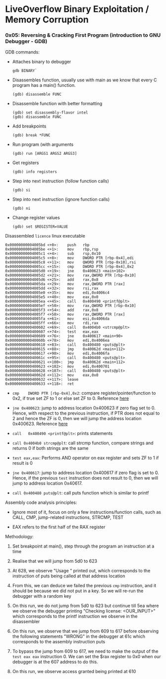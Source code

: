 # LiveOverflow Binary Exploitation / Memory Corruption

### 0x05: Reversing & Cracking First Program (introduction to GNU Debugger - GDB)

GDB commands:

- Attaches binary to debugger
    
    ```
    gdb BINARY`
    ```

- Disassembles function, usually use with main as we know that every C program has a main() function.

    ```
    (gdb) disassemble FUNC
    ```

- Disassemble function with better formatting

    ```
    (gdb) set disassembly-flavor intel
    (gdb) disassemble FUNC
    ```

- Add breakpoints

    ```
    (gdb) break *FUNC
    ```

- Run program (with arguments

    ```
    (gdb) run [ARGS1 ARGS2 ARGS3]
    ```

- Get registers

    ```
    (gdb) info registers
    ```

- Step into next instruction (follow function calls)

    ```
    (gdb) si
    ```

- Step into next instruction (ignore function calls)

    ```
    (gdb) ni
    ```

- Change register values

    ```
    (gdb) set $REGISTER=VALUE
    ```

Disassembled `licence` linux executable

```
0x00000000004005bd <+0>:	push   rbp
0x00000000004005be <+1>:	mov    rbp,rsp
0x00000000004005c1 <+4>:	sub    rsp,0x10
0x00000000004005c5 <+8>:	mov    DWORD PTR [rbp-0x4],edi
0x00000000004005c8 <+11>:	mov    QWORD PTR [rbp-0x10],rsi
0x00000000004005cc <+15>:	cmp    DWORD PTR [rbp-0x4],0x2
0x00000000004005d0 <+19>:	jne    0x400623 <main+102>
0x00000000004005d2 <+21>:	mov    rax,QWORD PTR [rbp-0x10]
0x00000000004005d6 <+25>:	add    rax,0x8
0x00000000004005da <+29>:	mov    rax,QWORD PTR [rax]
0x00000000004005dd <+32>:	mov    rsi,rax
0x00000000004005e0 <+35>:	mov    edi,0x4006c4
0x00000000004005e5 <+40>:	mov    eax,0x0
0x00000000004005ea <+45>:	call   0x400490 <printf@plt>
0x00000000004005ef <+50>:	mov    rax,QWORD PTR [rbp-0x10]
0x00000000004005f3 <+54>:	add    rax,0x8
0x00000000004005f7 <+58>:	mov    rax,QWORD PTR [rax]
0x00000000004005fa <+61>:	mov    esi,0x4006da
0x00000000004005ff <+66>:	mov    rdi,rax
0x0000000000400602 <+69>:	call   0x4004b0 <strcmp@plt>
0x0000000000400607 <+74>:	test   eax,eax
0x0000000000400609 <+76>:	jne    0x400617 <main+90>
0x000000000040060b <+78>:	mov    edi,0x4006ea
0x0000000000400610 <+83>:	call   0x400480 <puts@plt>
0x0000000000400615 <+88>:	jmp    0x40062d <main+112>
0x0000000000400617 <+90>:	mov    edi,0x4006fa
0x000000000040061c <+95>:	call   0x400480 <puts@plt>
0x0000000000400621 <+100>:	jmp    0x40062d <main+112>
0x0000000000400623 <+102>:	mov    edi,0x400701
0x0000000000400628 <+107>:	call   0x400480 <puts@plt>
0x000000000040062d <+112>:	mov    eax,0x0
0x0000000000400632 <+117>:	leave  
0x0000000000400633 <+118>:	ret   
```

- `cmp    DWORD PTR [rbp-0x4],0x2`: compare register/pointer/function to 0x2, if true set ZF to 1 or else set ZF to 0. Reference [here](https://reverseengineering.stackexchange.com/questions/20838/how-the-cmp-instruction-uses-condition-flags)

- `jne 0x400623`: jump to address location 0x400623 if zero flag set to 0. Hence, with respect to the previous instruction, if PTR does not equal to 2 and hence the ZF is 0, then we will jump the address location 0x400623. Reference [here](https://www.aldeid.com/wiki/X86-assembly/Instructions/jnz)

- `call   0x400490 <printf@plt>`: prints statements

- `call 0x4004b0 strcmp@plt`: call strcmp function, compare strings and returns 0 if both strings are the same

- `test eax,eax`: Performs AND operator on eax register and sets ZF to 1 if result is 0

- `jne 0x400617`: jump to address location 0x400617 if zero flag is set to 0. Hence, if the previous `test` instruction does not result to 0, then we will jump to address location 0x40617. 

- `call 0x400480 puts@plt`: call puts function which is similar to printf

Assembly code analysis principles:

- Ignore most of it, focus on only a few instructions/function calls, such as CALL,  CMP, jump-related instructions, STRCMP, TEST

- EAX refers to the first half of the RAX register

Methodology:

1. Set breakpoint at main(), step through the program an instruction at a time

2. Realise that we will jump from 5d0 to 623

3. At 628, we observe "Usage <key>" printed out, which corresponds to the instruction of puts being called at that address location

4. From this, we can deduce we failed the previous `cmp` instruction, and it should be because we did not put in a key. So we will re-run the debugger with a random key

5. On this run, we do not jump from 5d0 to 623 but continue till 5ea where we observe the debugger printing "Checking license: <OUR_INPUT>" which corresponds to the printf instruction we observe in the disassembler

6. On this run, we observe that we jump from 609 to 617 before observing the following statements "WRONG" in the debugger at 61c which corresponds to the assembly instruction puts

7. To bypass the jump from 609 to 617, we need to make the output of the `test eax eax` instruction 0. We can set the $rax register to 0x0 when our debugger is at the 607 address to do this.

8. On this run, we observe access granted being printed at 610

